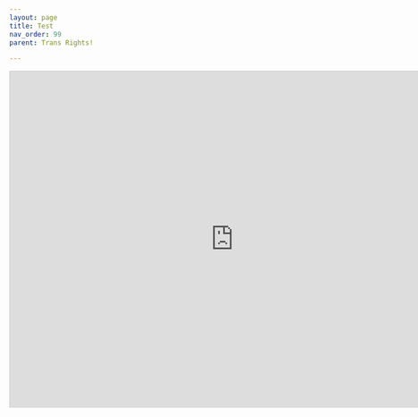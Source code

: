 ```yaml
---
layout: page
title: Test
nav_order: 99
parent: Trans Rights!

---
```

<script> jtd.setTheme('green'); </script> 

<iframe width="800" height="600" style="border:1px solid #ccc" frameborder="0" scrolling="no" src="https://sheet.zoho.eu/sheet/published/5yo4gbf37a3c7a8e747f78f8bc3f4374a23a4?mode=embed"></iframe>
